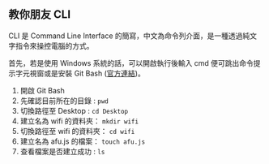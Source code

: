 ## 教你朋友 CLI

CLI 是 Command Line Interface 的簡寫，中文為命令列介面，是一種透過純文字指令來操控電腦的方式。

首先，若是使用 Windows 系統的話，可以開啟執行後輸入 cmd 便可跳出命令提示字元視窗或是安裝 Git Bash ([官方連結](https://git-scm.com/))。

1. 開啟 Git Bash
2. 先確認目前所在的目錄 : `pwd`
3. 切換路徑至 Desktop : `cd Desktop`
4. 建立名為 wifi 的資料夾： `mkdir wifi`
5. 切換路徑至 wifi 的資料夾： `cd wifi`
6. 建立名為 afu.js 的檔案： `touch afu.js`
7. 查看檔案是否建立成功 : `ls`
